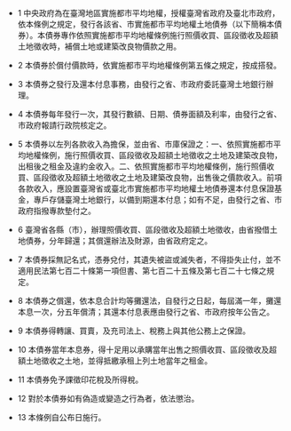 * 1 中央政府為在臺灣地區實施都市平均地權，授權臺灣省政府及臺北市政府，依本條例之規定，發行各該省、市實施都市平均地權土地債券（以下簡稱本債券）。本債券專作依照實施都市平均地權條例施行照價收買、區段徵收及超額土地徵收時，補償土地或建築改良物價款之用。

* 2 本債券於償付價款時，依實施都市平均地權條例第五條之規定，按成搭發。

* 3 本債券之發行及還本付息事務，由發行之省、市政府委託臺灣土地銀行辦理。

* 4 本債券每年發行一次，其發行數額、日期、債券面額及利率，由發行之省、市政府報請行政院核定之。

* 5 本債券以左列各款收入為擔保，並由省、市庫保證之：一、依照實施都市平均地權條例，施行照價收買、區段徵收及超額土地徵收之土地及建築改良物，出租後之租金及違約金收入。二、依照實施都市平均地權條例，施行照價收買、區段徵收及超額土地徵收之土地及建築改良物，出售後之價款收入。前項各款收入，應設置臺灣省或臺北市實施都市平均地權土地債券還本付息保證基金，專戶存儲臺灣土地銀行，以備到期還本付息；如有不足，由發行之省、市政府指撥專款墊付之。

* 6 臺灣省各縣（市），辦理照價收買、區段徵收及超額土地徵收，由省撥借土地債券，分年歸還；其償還辦法及財源，由省政府定之。

* 7 本債券採無記名式，憑券兌付，其遺失被盜或滅失者，不得掛失止付，並不適用民法第七百二十條第一項但書、第七百二十五條及第七百二十七條之規定。

* 8 本債券之償還，依本息合計均等攤還法，自發行之日起，每屆滿一年，攤還本息一次，分五年償清；其還本付息表應由發行之省、市政府按年公告之。

* 9 本債券得轉讓、買賣，及充司法上、稅務上與其他公務上之保證。

* 10 本債券當年本息券，得十足用以承購當年出售之照價收買、區段徵收及超額土地徵收之土地，並得抵繳承租上列土地當年之租金。

* 11 本債券免予課徵印花稅及所得稅。

* 12 對於本債券如有偽造或變造之行為者，依法懲治。

* 13 本條例自公布日施行。

